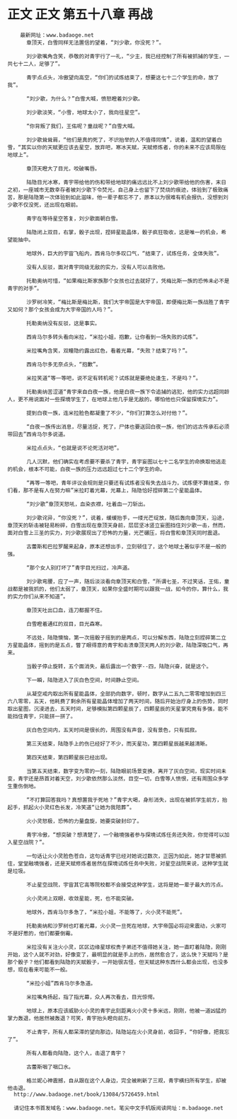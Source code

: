 # 正文 正文 第五十八章 再战
        最新网址：www.badaoge.net
          章顶天，白雪同样无法置信的望着，“刘少歌，你没死？”。
      
          刘少歌嘴角含笑，恭敬的对青宇行了一礼，“少主，我已经控制了所有被抓捕的学生，一共七十二人，足够了”。
      
          青宇点点头，冷傲望向高空，“你们的试炼结束了，想要这七十二个学生的命，放了我”。
      
          “刘少歌，为什么？”白雪大喊，愤怒瞪着刘少歌。
      
          刘少歌淡笑，“小雪，地球太小了，我向往星空”。
      
          “你背叛了我们，王佑呢？童战呢？”白雪大喊。
      
          刘少歌耸耸肩，“他们是真的死了，不识抬举的人不值得同情”，说着，温和的望着白雪，“其实以你的天赋更应该去星空，放弃吧，寒冰天赋，天赋修炼者，你的未来不应该局限在地球上”。
      
          章顶天瞪大了目光，咬破嘴唇。
      
          陆隐目光冰寒，青宇带给他的伤和带给地球的痛远远比不上刘少歌带给他的伤害，末日之初，一座城市无数幸存者被刘少歌下令焚光，自己身上也留下了焚烧的痕迹，体验到了极致痛苦，那是陆隐第一次体验到如此滋味，他一辈子都忘不了，原本以为很难有机会报仇，没想到刘少歌不仅没死，还出现在眼前。
      
          青宇在等待星空答复，刘少歌面朝白雪。
      
          陆隐闭上双目，右掌，骰子出现，捏碎星能晶体，骰子疯狂吸收，这是唯一的机会，希望能抽中。
      
          地球外，巨大的宇宙飞船内，西肯马尔多叹口气，“结束了，试炼任务，全体失败”。
      
          没有人反驳，面对青宇同级无敌的实力，没有人可以击败他。
      
          托勒奥纳可惜，“如果梅比斯家族那个女孩也过去就好了，凭梅比斯一族的恐怖未必不是青宇的对手”。
      
          沙罗树冷笑，“梅比斯是梅比斯，我们大宇帝国是大宇帝国，即便梅比斯一族战胜了青宇又如何？那个女孩会成为大宇帝国的人吗？”。
      
          托勒奥纳没有反驳，这是事实。
      
          西肯马尔多转头看向米拉，“米拉小姐，抱歉，让你看到一场失败的试炼”。
      
          米拉嘴角含笑，双瞳隐约露出红色，看着光幕，“失败？结束了吗？”。
      
          西肯马尔多无奈点头，“抱歉”。
      
          米拉笑道“等一等吧，说不定有转机呢？试炼就是要绝处逢生，不是吗？”。
      
          托勒奥纳苦涩道“青宇来自白夜一族，他是白夜一族下令追捕的逃犯，他的实力远超同龄人，更不用说面对一些探境学生了，在地球上他几乎是无敌的，哪怕他也只保留探境实力”。
      
          提到白夜一族，连米拉脸色都凝重了不少，“你们打算怎么对付他？”。
      
          “白夜一族传出消息，尽量活捉，死了，尸体也要送回白夜一族，他们的远古传承石必须带回去”西肯马尔多说道。
      
          米拉点点头，“也就是说不论死活对吧”。
      
          几人沉默，他们确实在考虑要不要杀了青宇，青宇妄图以七十二名学生的命换取他逃走的机会，根本不可能，白夜一族的压力远远超过七十二个学生的命。
      
          “再等一等吧，青年评议会规则是只要还有试炼者没有失去战斗力，试炼便不算结束，你们看，那不是有人在努力嘛”米拉盯着光幕，光幕上，陆隐恰好捏碎第二个星能晶体。
      
          “刘少歌”章顶天怒吼，血染衣襟，吐着血一刀斩出。
      
          刘少歌诧异，“你没死？”，说着，缓缓抬手，一缕光芒绽放，随后轰向章顶天，沿途，章顶天的斩击被轻易粉碎，白雪出现在章顶天身前，层层坚冰竖立妄图挡住刘少歌一击，然而，面对白雪上三圣的实力，刘少歌展现出了恐怖的力量，光芒碾压，将白雪和章顶天同时震退。
      
          古蕾斯和巴拉罗醒来起身，原本还想出手，立刻顿住了，这个地球土著似乎不是一般的强。
      
          “那个女人别打坏了”青宇目光扫过，冷声道。
      
          刘少歌弯腰，应了一声，随后淡淡看向章顶天和白雪，“所谓七圣，不过笑话，王佑，童战都是被我抓的，他们太弱了，章顶天，如果你全盛时期可以跟我一战，如今的你，算什么，我的实力你们从来不知道”。
      
          章顶天吐出口血，连刀都握不住。
      
          白雪瞪着通红的双目，目光森寒。
      
          不远处，陆隐懊恼，第一次摇骰子摇到的是两点，可以分解东西，陆隐立刻捏碎第二立方星能晶体，摇到的是五点，瞥了眼得意的青宇和击溃章顶天两人的刘少歌，陆隐深吸口气，再来。
      
          当骰子停止旋转，五个面消失，最后露出一个数字--四，陆隐兴奋，就是这个。
      
          下一瞬，陆隐进入了灰白色空间，时间静止空间。
      
          从凝空戒内取出所有星能晶体，全部扔向数字，顿时，数字从二五九二零零增加到四三六八零零，五天，他耗费了剩余所有星能晶体增加了两天时间，随后开始治疗身上的伤势，同时取出星图，沉浸进去，五天时间，足够模拟第四颗星辰了，四颗星辰的天星掌究竟有多强，能不能挡住青宇，只能拼一拼了。
      
          灰白色空间内，五天时间是很长的，周围没有声音，没有景色，只有孤寂。
      
          第三天结束，陆隐手上的伤已经好了不少，而天星功，第四颗星辰越来越清晰。
      
          第四天结束，第四颗星辰已经出现。
      
          当第五天结束，数字变为零的一刻，陆隐眼前场景变换，离开了灰白空间，现实时间未变，青宇还是昂首对着天空，刘少歌依然那么淡然，目空一切，白雪等人愤恨，还有周围众多学生重伤倒地。
      
          “不打算回答我吗？真想置我于死地？”青宇大喝，身形消失，出现在被抓学生前方，抬起手，抓起火小灵红色长发，冷笑道“让她为我陪葬”。
      
          火小灵怒极，恐怖的力量盘旋，她要突破封印了。
      
          青宇冷傲，“想突破？想清楚了，一个融境强者参与探境试炼任务还失败，你觉得可以加入星空战院？”。
      
          一句话让火小灵脸色苍白，这句话青宇已经对她说过数次，正因为如此，她才甘愿被抓住，堂堂融境强者，还是天赋修炼者居然在探境试炼任务中失败，对星空战院来说，这种学生就是垃圾。
      
          不止星空战院，宇宙其它高等院校都不会接受这种学生，这将是她一辈子最大的污点。
      
          火小灵闭上双眼，收敛星能，死，也不能突破。
      
          地球外，西肯马尔多急了，“米拉小姐，不能等了，火小灵不能死”。
      
          托勒奥纳和沙罗树也盯着光幕，火小灵一旦死在地球，大宇帝国必将迎来震动，火家可不是好惹的，他们都要倒霉。
      
          米拉没有关注火小灵，区区边缘星球权贵子弟还不值得她关注，她一直盯着陆隐，刚刚开始，这个人就不对劲，好像变了，最明显的就是手上的伤，居然愈合了，这么快？天赋吗？是那个骰子？他们都看到陆隐的天赋骰子，一开始很古怪，但天赋这种东西什么都会出现，也没多想，现在看来可能不一般。
      
          “米拉小姐”西肯马尔多急道。
      
          米拉嘴角扬起，指了指光幕，众人再次看去，目光惊愕。
      
          地球上，原本应该威胁火小灵的青宇此刻距离火小灵十多米远，刚刚，他被一道凶猛的掌力轰退，他居然被轰退？可笑，青宇抬头瞪向前方。
      
          不止青宇，所有人都呆滞的望向那边，陆隐站在火小灵身前，收回手，“你好像，把我忘了”。
      
          所有人都看向陆隐，这个人，击退了青宇？
      
          古蕾斯咽了咽口水。
      
          格兰妮心神震撼，自从跟在这个人身边，完全被刷新了三观，青宇横扫所有学生，却被他击退。
      http://www.badaoge.net/book/13084/5726459.html
      
      请记住本书首发域名：www.badaoge.net。笔尖中文手机版阅读网址：m.badaoge.net